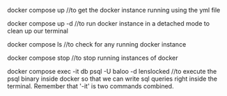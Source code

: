 docker compose up       //to get the docker instance running using the yml file

docker compose up -d    //to run docker instance in a detached mode to clean up our terminal

docker compose ls       //to check for any running docker instance

docker compose stop     //to stop running instances of docker

docker compose exec -it db psql -U baloo -d lenslocked  //to execute the psql binary inside 
docker so that we can write sql queries right inside the terminal. Remember that '-it' is two commands combined.